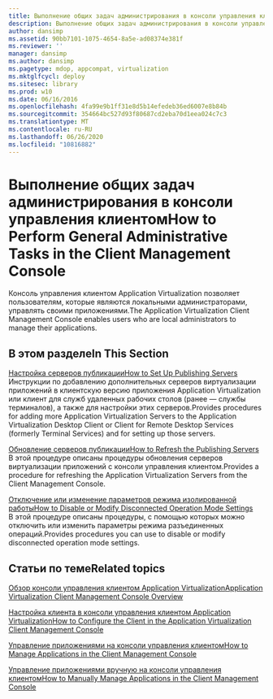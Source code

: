 ```yaml
---
title: Выполнение общих задач администрирования в консоли управления клиентом
description: Выполнение общих задач администрирования в консоли управления клиентом
author: dansimp
ms.assetid: 90bb7101-1075-4654-8a5e-ad08374e381f
ms.reviewer: ''
manager: dansimp
ms.author: dansimp
ms.pagetype: mdop, appcompat, virtualization
ms.mktglfcycl: deploy
ms.sitesec: library
ms.prod: w10
ms.date: 06/16/2016
ms.openlocfilehash: 4fa99e9b1ff31e8d5b14efedeb36ed6007e8b84b
ms.sourcegitcommit: 354664bc527d93f80687cd2eba70d1eea024c7c3
ms.translationtype: MT
ms.contentlocale: ru-RU
ms.lasthandoff: 06/26/2020
ms.locfileid: "10816882"
---
```

# <span data-ttu-id="d7cba-103">Выполнение общих задач администрирования в консоли управления клиентом</span><span class="sxs-lookup"><span data-stu-id="d7cba-103">How to Perform General Administrative Tasks in the Client Management Console</span></span>


<span data-ttu-id="d7cba-104">Консоль управления клиентом Application Virtualization позволяет пользователям, которые являются локальными администраторами, управлять своими приложениями.</span><span class="sxs-lookup"><span data-stu-id="d7cba-104">The Application Virtualization Client Management Console enables users who are local administrators to manage their applications.</span></span>

## <span data-ttu-id="d7cba-105">В этом разделе</span><span class="sxs-lookup"><span data-stu-id="d7cba-105">In This Section</span></span>


<a href="" id="how-to-set-up-publishing-servers"></a>[<span data-ttu-id="d7cba-106">Настройка серверов публикации</span><span class="sxs-lookup"><span data-stu-id="d7cba-106">How to Set Up Publishing Servers</span></span>](how-to-set-up-publishing-servers.md)  
<span data-ttu-id="d7cba-107">Инструкции по добавлению дополнительных серверов виртуализации приложений в клиентскую версию приложения Application Virtualization или клиент для служб удаленных рабочих столов (ранее — службы терминалов), а также для настройки этих серверов.</span><span class="sxs-lookup"><span data-stu-id="d7cba-107">Provides procedures for adding more Application Virtualization Servers to the Application Virtualization Desktop Client or Client for Remote Desktop Services (formerly Terminal Services) and for setting up those servers.</span></span>

<a href="" id="how-to-refresh-the-publishing-servers"></a>[<span data-ttu-id="d7cba-108">Обновление серверов публикации</span><span class="sxs-lookup"><span data-stu-id="d7cba-108">How to Refresh the Publishing Servers</span></span>](how-to-refresh-the-publishing-servers.md)  
<span data-ttu-id="d7cba-109">В этой процедуре описаны процедуры обновления серверов виртуализации приложений с консоли управления клиентом.</span><span class="sxs-lookup"><span data-stu-id="d7cba-109">Provides a procedure for refreshing the Application Virtualization Servers from the Client Management Console.</span></span>

<a href="" id="how-to-disable-or-modify-disconnected-operation-mode-settings"></a>[<span data-ttu-id="d7cba-110">Отключение или изменение параметров режима изолированной работы</span><span class="sxs-lookup"><span data-stu-id="d7cba-110">How to Disable or Modify Disconnected Operation Mode Settings</span></span>](how-to-disable-or-modify-disconnected-operation-mode-settings.md)  
<span data-ttu-id="d7cba-111">В этой процедуре описаны процедуры, с помощью которых можно отключить или изменить параметры режима разъединенных операций.</span><span class="sxs-lookup"><span data-stu-id="d7cba-111">Provides procedures you can use to disable or modify disconnected operation mode settings.</span></span>

## <span data-ttu-id="d7cba-112">Статьи по теме</span><span class="sxs-lookup"><span data-stu-id="d7cba-112">Related topics</span></span>


[<span data-ttu-id="d7cba-113">Обзор консоли управления клиентом Application Virtualization</span><span class="sxs-lookup"><span data-stu-id="d7cba-113">Application Virtualization Client Management Console Overview</span></span>](application-virtualization-client-management-console-overview.md)

[<span data-ttu-id="d7cba-114">Настройка клиента в консоли управления клиентом Application Virtualization</span><span class="sxs-lookup"><span data-stu-id="d7cba-114">How to Configure the Client in the Application Virtualization Client Management Console</span></span>](how-to-configure-the-client-in-the-application-virtualization-client-management-console.md)

[<span data-ttu-id="d7cba-115">Управление приложениями на консоли управления клиентом</span><span class="sxs-lookup"><span data-stu-id="d7cba-115">How to Manage Applications in the Client Management Console</span></span>](how-to-manage-applications-in-the-client-management-console.md)

[<span data-ttu-id="d7cba-116">Управление приложениями вручную на консоли управления клиентом</span><span class="sxs-lookup"><span data-stu-id="d7cba-116">How to Manually Manage Applications in the Client Management Console</span></span>](how-to-manually-manage-applications-in-the-client-management-console.md)

 

 





